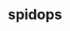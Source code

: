 ---
id: 918
title: spidops
types: [bug]
image: https://raw.githubusercontent.com/PokeAPI/sprites/master/sprites/pokemon/918.png
---
